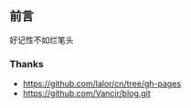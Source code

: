 ## 前言

好记性不如烂笔头



### Thanks
- https://github.com/lalor/cn/tree/gh-pages
- https://github.com/Vancir/blog.git

